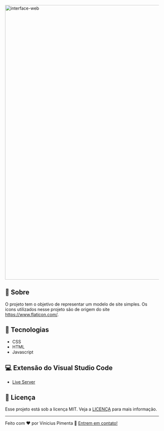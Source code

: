 <img alt="interface-web" title="interface-web" src=".github/assets/gifs/simple-website.gif" width="900"/>

## :large_blue_circle: Sobre
O projeto tem o objetivo de representar um modelo de site simples.
Os icons utilizados nesse projeto são de origem do site https://www.flaticon.com/.

## :rocket: Tecnologias
-  CSS
-  HTML
-  Javascript

## :computer: Extensão do Visual Studio Code
-  [Live Server](https://marketplace.visualstudio.com/items?itemName=ritwickdey.LiveServer)

## :memo: Licença
Esse projeto está sob a licença MIT. Veja a [LICENÇA](./LICENSE) para mais informação.

---

Feito com ♥ por Vinicius Pimenta :wave: [Entrem em contato!](https://www.linkedin.com/in/vinicius-pimenta-195b04181/)
